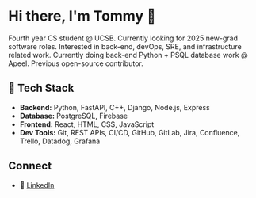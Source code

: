 # Hi there, I'm Tommy 👋

Fourth year CS student @ UCSB. Currently looking for 2025 new-grad software roles. Interested in back-end, devOps, SRE, and infrastructure related work. Currently doing back-end Python + PSQL database work @ Apeel. Previous open-source contributor.

## 🚀 Tech Stack
- **Backend:** Python, FastAPI, C++, Django, Node.js, Express
- **Database:** PostgreSQL, Firebase
- **Frontend:** React, HTML, CSS, JavaScript
- **Dev Tools:** Git, REST APIs, CI/CD, GitHub, GitLab, Jira, Confluence, Trello, Datadog, Grafana

## Connect
- 💼 [LinkedIn](https://www.linkedin.com/in/tommy-so/)
